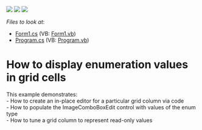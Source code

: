 <!-- default badges list -->
![](https://img.shields.io/endpoint?url=https://codecentral.devexpress.com/api/v1/VersionRange/128627649/13.1.4%2B)
[![](https://img.shields.io/badge/Open_in_DevExpress_Support_Center-FF7200?style=flat-square&logo=DevExpress&logoColor=white)](https://supportcenter.devexpress.com/ticket/details/E402)
[![](https://img.shields.io/badge/📖_How_to_use_DevExpress_Examples-e9f6fc?style=flat-square)](https://docs.devexpress.com/GeneralInformation/403183)
<!-- default badges end -->
<!-- default file list -->
*Files to look at*:

* [Form1.cs](./CS/WindowsApplication274/Form1.cs) (VB: [Form1.vb](./VB/WindowsApplication274/Form1.vb))
* [Program.cs](./CS/WindowsApplication274/Program.cs) (VB: [Program.vb](./VB/WindowsApplication274/Program.vb))
<!-- default file list end -->
# How to display enumeration values in grid cells


<p>This example demonstrates:<br />
- How to create an in-place editor for a particular grid column via code<br />
- How to populate the ImageComboBoxEdit control with values of the enum type<br />
- How to tune a grid column to represent read-only values</p>

<br/>


